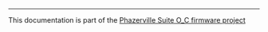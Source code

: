 ***

This documentation is part of the [Phazerville Suite O_C firmware project](https://github.com/djphazer/O_C-Phazerville)
